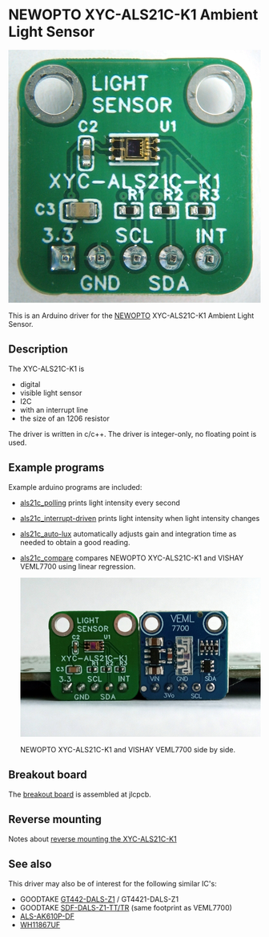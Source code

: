 # NEWOPTO XYC-ALS21C-K1 Ambient Light Sensor

![breakout board](doc/xyc_als21c_k1.webp)

This is an Arduino driver for the [NEWOPTO](http://www.xycgd.com/) XYC-ALS21C-K1 Ambient Light Sensor.

## Description

The XYC-ALS21C-K1 is

- digital
- visible light sensor
- I2C
- with an interrupt line
- the size of an 1206 resistor

The driver is written in c/c++. The driver is integer-only, no floating point is used.

## Example programs

Example arduino programs are included:

- [als21c_polling](examples/als21c_polling/als21c_polling.ino) prints light intensity every second

- [als21c_interrupt-driven](examples/als21c_interrupt/als21c_interrupt.ino) prints light intensity when light intensity changes

- [als21c_auto-lux](examples/als21c_auto/als21c_auto.ino) automatically adjusts gain and integration time as needed to obtain a good reading.

- [als21c_compare](examples/als21c_compare/als21c_compare.ino) compares NEWOPTO XYC-ALS21C-K1 and VISHAY VEML7700 using linear regression.
  
  ![comparing](doc/xyc_als21c_and_veml7700.jpg)
  
  NEWOPTO XYC-ALS21C-K1 and VISHAY VEML7700 side by side.

## Breakout board

The [breakout board](http://oshwlab.com/koendv/xyc_als21c_k1) is assembled at jlcpcb.

## Reverse mounting

Notes about [reverse mounting the XYC-ALS21C-K1](REVERSE.md)

## See also

This driver may also be of interest for the following similar IC's:

- GOODTAKE [GT442-DALS-Z1](doc/GT442-DALS-Z1.pdf) / GT4421-DALS-Z1
- GOODTAKE [SDF-DALS-Z1-TT/TR](doc/SDF-DALS-Z1.pdf) (same footprint as VEML7700)
- [ALS-AK610P-DF](doc/ALS-AK610P-DF.pdf)
- [WH11867UF](doc/WH11867UF.pdf)
